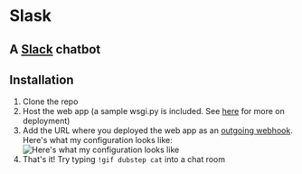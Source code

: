 # Slask
## A [Slack](https://slack.com/) chatbot

## Installation

1. Clone the repo
2. Host the web app (a sample wsgi.py is included. See [here](http://flask.pocoo.org/docs/deploying/#deployment) for more on deployment)
3. Add the URL where you deployed the web app as an [outgoing webhook](https://my.slack.com/services/new/outgoing-webhook). Here's what my configuration looks like:
![Here's what my configuration looks like](http://i.imgur.com/k3LZrBJ.png)
4. That's it! Try typing `!gif dubstep cat` into a chat room 

